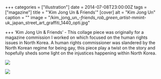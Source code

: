 +++
categories = ["illustration"]
date = 2014-07-08T23:00:00Z
tags = ["magazine"]
title = "'Kim Jong Un & Friends'"
[cover]
alt = "Kim Jong Un"
caption = ""
image = "/kim_jong_un_-_friends_rob_green_artist_-mmint-uk_japan_street_art_graffiti_1440_opti.jpg"

+++
‘Kim Jong Un & Friends’ - This collage piece was originally for a magazine commission I worked on which focused on the human rights issues in North Korea. A human rights commissioner was slandered by the North Korean regime for being gay, this piece play a twist on the story and hopefully sheds some light on the injustices happening within North Korea.

![](/kim_jong_un_-_friends_rob_green_artist_-mmint-uk_1080.jpg)

![](/mmint-uk_kim_jon_un_mag_opti.jpg)